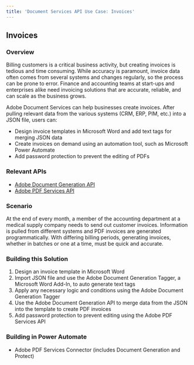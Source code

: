 ```yaml
---
title: 'Document Services API Use Case: Invoices'
---
```


## Invoices

### Overview

Billing customers is a critical business activity, but creating invoices is tedious and time consuming. While accuracy is paramount, invoice data often comes from several systems and changes regularly, so the process can be prone to error. Finance and accounting teams at start-ups and enterprises alike need invoicing solutions that are accurate, reliable, and can scale as the business grows.

Adobe Document Services can help businesses create invoices. After pulling relevant data from the various systems (CRM, ERP, PIM, etc.) into a JSON file, users can:

* Design invoice templates in Microsoft Word and add text tags for merging JSON data
* Create invoices on demand using an automation tool, such as Microsoft Power Automate
* Add password protection to prevent the editing of PDFs

### Relevant APIs

* [Adobe Document Generation API](/src/pages/apis/doc-generation.md)
* [Adobe PDF Services API](/src/pages/apis/pdf-services.md)

### Scenario

At the end of every month, a member of the accounting department at a medical supply company needs to send out customer invoices. Information is pulled from different systems and PDF invoices are generated programmatically. With differing billing periods, generating invoices, whether in batches or one at a time, must be quick and accurate.

### Building this Solution

1. Design an invoice template in Microsoft Word
2. Import JSON file and use the Adobe Document Generation Tagger, a Microsoft Word Add-In, to auto generate text tags
3. Apply any necessary logic and conditions using the Adobe Document Generation Tagger
4. Use the Adobe Document Generation API to merge data from the JSON into the template to create PDF invoices
5. Add password protection to prevent editing using the Adobe PDF Services API

### Building in Power Automate

* Adobe PDF Services Connector (includes Document Generation and Protect)
